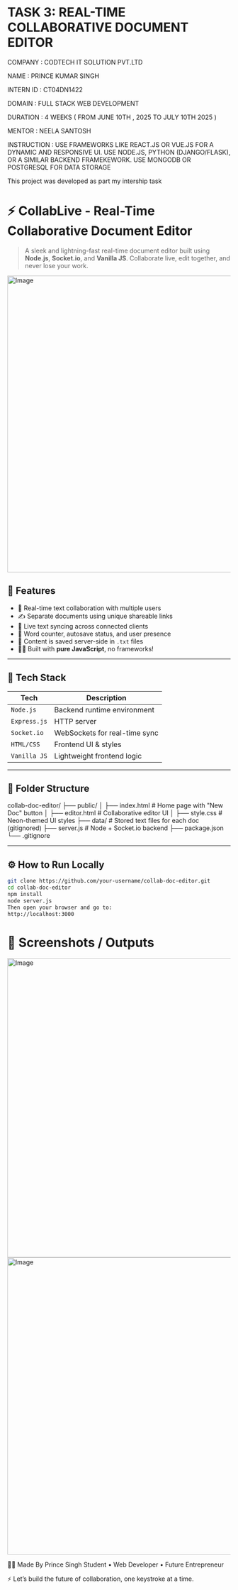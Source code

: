 # TASK 3: REAL-TIME COLLABORATIVE DOCUMENT EDITOR

COMPANY : CODTECH IT SOLUTION PVT.LTD

NAME : PRINCE KUMAR SINGH

INTERN ID : CT04DN1422

DOMAIN : FULL STACK WEB DEVELOPMENT

DURATION : 4 WEEKS ( FROM JUNE 10TH , 2025 TO JULY 10TH 2025 )

MENTOR : NEELA SANTOSH

INSTRUCTION : USE FRAMEWORKS LIKE REACT.JS OR VUE.JS FOR A DYNAMIC AND RESPONSIVE UI. USE NODE.JS, PYTHON (DJANGO/FLASK), OR A SIMILAR BACKEND FRAMEKEWORK. USE MONGODB OR POSTGRESQL FOR DATA STORAGE

This project was developed as part my intership task 

# ⚡ CollabLive - Real-Time Collaborative Document Editor

> A sleek and lightning-fast real-time document editor built using **Node.js**, **Socket.io**, and **Vanilla JS**. Collaborate live, edit together, and never lose your work.

<img width="1345" height="669" alt="Image" src="https://github.com/user-attachments/assets/536b342b-8d45-402b-90e4-73944194b94d" />

## 🚀 Features

- 🧠 Real-time text collaboration with multiple users
- ✍️ Separate documents using unique shareable links
- 🔄 Live text syncing across connected clients
- 📝 Word counter, autosave status, and user presence
- 💾 Content is saved server-side in `.txt` files
- 🧑‍💻 Built with **pure JavaScript**, no frameworks!

---

## 🔧 Tech Stack

| Tech         | Description                  |
|--------------|------------------------------|
| `Node.js`    | Backend runtime environment  |
| `Express.js` | HTTP server                  |
| `Socket.io`  | WebSockets for real-time sync|
| `HTML/CSS`   | Frontend UI & styles         |
| `Vanilla JS` | Lightweight frontend logic   |

---

## 📁 Folder Structure

collab-doc-editor/
├── public/
│ ├── index.html # Home page with "New Doc" button
│ ├── editor.html # Collaborative editor UI
│ ├── style.css # Neon-themed UI styles
├── data/ # Stored text files for each doc (gitignored)
├── server.js # Node + Socket.io backend
├── package.json
└── .gitignore


---

## ⚙️ How to Run Locally

```bash
git clone https://github.com/your-username/collab-doc-editor.git
cd collab-doc-editor
npm install
node server.js
Then open your browser and go to:
http://localhost:3000
```

# 📸 Screenshots / Outputs
<img width="1350" height="675" alt="Image" src="https://github.com/user-attachments/assets/f4a64c55-43c2-4f3a-b406-d6453626f352" />
<img width="1331" height="670" alt="Image" src="https://github.com/user-attachments/assets/3b0a4621-6bbe-48dc-8f24-55884b6ac8c8" />

🧑‍💼 Made By
Prince Singh
Student • Web Developer • Future Entrepreneur

⚡ Let’s build the future of collaboration, one keystroke at a time.

